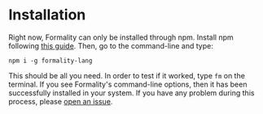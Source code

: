 # Installation

Right now, Formality can only be installed through npm. Install npm following [this guide](https://www.npmjs.com/get-npm). Then, go to the command-line and type:

```
npm i -g formality-lang
```

This should be all you need. In order to test if it worked, type `fm` on the terminal. If you see Formality's command-line options, then it has been successfully installed in your system. If you have any problem during this process, please [open an issue](https://gitlab.com/moonad/Formality/issues).
